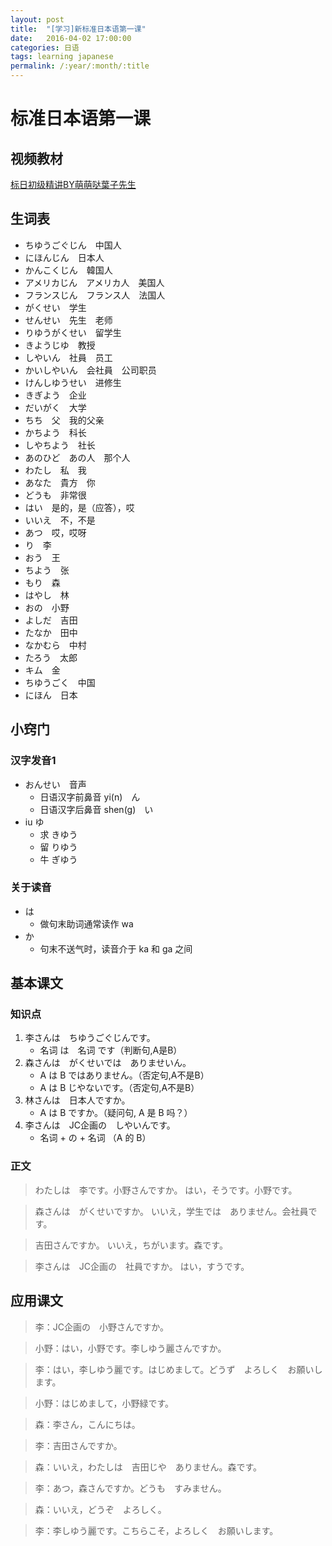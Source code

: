 ```yaml
---
layout: post
title:  "[学习]新标准日本语第一课"
date:   2016-04-02 17:00:00
categories: 日语
tags: learning japanese
permalink: /:year/:month/:title
---
```


# 标准日本语第一课
## 视频教材
[标日初级精讲BY萌萌哒葉子先生](http://www.bilibili.com/video/av3060477/index_1.html)

## 生词表
- ちゆうごぐじん　中国人
- にほんじん　日本人
- かんこくじん　韓国人
- アメリカじん　アメリカ人　美国人
- フランスじん　フランス人　法国人
- がくせい　学生
- せんせい　先生　老师
- りゆうがくせい　留学生
- きようじゆ　教授
- しやいん　社員　员工
- かいしやいん　会社員　公司职员
- けんしゆうせい　进修生
- きぎよう　企业
- だいがく　大学
- ちち　父　我的父亲
- かちよう　科长
- しやちよう　社长
- あのひど　あの人　那个人
- わたし　私　我
- あなた　貴方　你
- どうも　非常很
- はい　是的，是（应答），哎
- いいえ　不，不是
- あつ　哎，哎呀
- り　李
- おう　王
- ちよう　张
- もり　森
- はやし　林
- おの　小野
- よしだ　吉田
- たなか　田中
- なかむら　中村
- たろう　太郎
- キム　金
- ちゆうごく　中国
- にほん　日本

## 小窍门
### 汉字发音1
- おんせい　音声
	- 日语汉字前鼻音 yi(n)　ん
	- 日语汉字后鼻音 shen(g)　い
- iu  ゆ
	- 求 きゆう
	- 留 りゆう
	- 牛 ぎゆう

### 关于读音
- は
	- 做句末助词通常读作 wa
- か
	- 句末不送气时，读音介于 ka 和 ga 之间

## 基本课文
### 知识点
1. 李さんは　ちゆうごぐじんです。
	- 名词 は　名词 です（判断句,A是B）
2. 森さんは　がくせいでは　ありませいん。
	- A は B ではありません。（否定句,A不是B）
	- A は B じやないです。（否定句,A不是B）
3. 林さんは　日本人ですか。
	- A は B ですか。（疑问句, A 是 B 吗？）
4. 李さんは　JC企画の　しやいんです。
	- 名词 + の + 名词 （A 的 B）

### 正文
> わたしは　李です。小野さんですか。
> はい，そうです。小野です。

> 森さんは　がくせいですか。
> いいえ，学生では　ありません。会社員です。

> 吉田さんですか。
> いいえ，ちがいます。森です。

> 李さんは　JC企画の　社員ですか。
> はい，すうです。

## 应用课文
> 李：JC企画の　小野さんですか。

> 小野：はい，小野です。李しゆう麗さんですか。

> 李：はい，李しゆう麗です。はじめまして。どうず　よろしく　お願いします。

> 小野：はじめまして，小野緑です。

> 森：李さん，こんにちは。

> 李：吉田さんですか。

> 森：いいえ，わたしは　吉田じや　ありません。森です。

> 李：あつ，森さんですか。どうも　すみません。

> 森：いいえ，どうぞ　よろしく。

> 李：李しゆう麗です。こちらこそ，よろしく　お願いします。